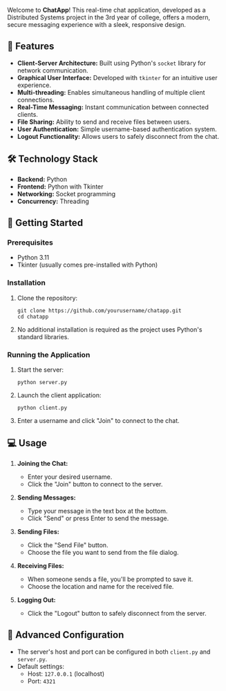 Welcome to **ChatApp**! This real-time chat application, developed as a Distributed Systems project in the 3rd year of college, offers a modern, secure messaging experience with a sleek, responsive design.

## 🌟 Features

* **Client-Server Architecture:** Built using Python's `socket` library for network communication.
* **Graphical User Interface:** Developed with `tkinter` for an intuitive user experience.
* **Multi-threading:** Enables simultaneous handling of multiple client connections.
* **Real-Time Messaging:** Instant communication between connected clients.
* **File Sharing:** Ability to send and receive files between users.
* **User Authentication:** Simple username-based authentication system.
* **Logout Functionality:** Allows users to safely disconnect from the chat.

## 🛠 Technology Stack

* **Backend:** Python
* **Frontend:** Python with Tkinter
* **Networking:** Socket programming
* **Concurrency:** Threading

## 🚀 Getting Started

### Prerequisites

- Python 3.11
- Tkinter (usually comes pre-installed with Python)

### Installation

1. Clone the repository:
   ```
   git clone https://github.com/yourusername/chatapp.git
   cd chatapp
   ```

2. No additional installation is required as the project uses Python's standard libraries.

### Running the Application

1. Start the server:
   ```
   python server.py
   ```

2. Launch the client application:
   ```
   python client.py
   ```

3. Enter a username and click "Join" to connect to the chat.

## 💻 Usage

1. **Joining the Chat:**
   - Enter your desired username.
   - Click the "Join" button to connect to the server.

2. **Sending Messages:**
   - Type your message in the text box at the bottom.
   - Click "Send" or press Enter to send the message.

3. **Sending Files:**
   - Click the "Send File" button.
   - Choose the file you want to send from the file dialog.

4. **Receiving Files:**
   - When someone sends a file, you'll be prompted to save it.
   - Choose the location and name for the received file.

5. **Logging Out:**
   - Click the "Logout" button to safely disconnect from the server.

## 🔧 Advanced Configuration

- The server's host and port can be configured in both `client.py` and `server.py`.
- Default settings:
  - Host: `127.0.0.1` (localhost)
  - Port: `4321`
